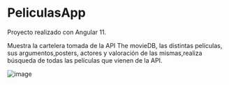 # PeliculasApp

Proyecto realizado con Angular 11.

Muestra la cartelera tomada de la API The movieDB, las distintas películas, sus argumentos,posters, actores y valoración de las mismas,realiza búsqueda de todas las películas que vienen de la API.

![image](https://user-images.githubusercontent.com/72423707/115656621-1ce20e80-a2fb-11eb-8dad-1fb1f01f1552.png)






